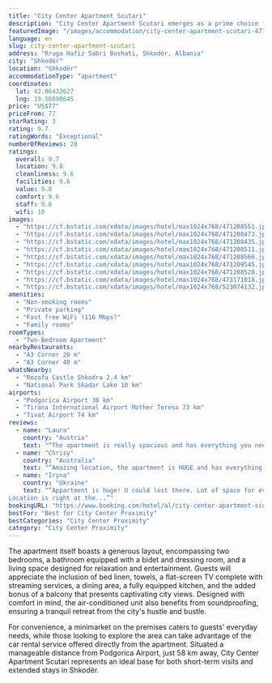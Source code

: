 ```yaml
---
title: "City Center Apartment Scutari"
description: "City Center Apartment Scutari emerges as a prime choice for travelers seeking modern comforts in the heart of Shkodër, merely 48 km away from the Port of Bar."
featuredImage: "/images/accommodation/city-center-apartment-scutari-471208551.jpg"
language: en
slug: city-center-apartment-scutari
address: "Rruga Hafiz Sabri Bushati, Shkodër, Albania"
city: "Shkodër"
location: "Shkodër"
accommodationType: "apartment"
coordinates:
  lat: 42.06432627
  lng: 19.50898645
price: "US$77"
priceFrom: 77
starRating: 3
rating: 9.7
ratingWords: "Exceptional"
numberOfReviews: 28
ratings:
  overall: 9.7
  location: 9.8
  cleanliness: 9.6
  facilities: 9.6
  value: 9.8
  comfort: 9.6
  staff: 9.6
  wifi: 10
images:
  - "https://cf.bstatic.com/xdata/images/hotel/max1024x768/471208551.jpg?k=88f8caffeebb5bb0587f66877f9aa7b4c61809d2f388e979207bc8554b8f9ca1&o=&hp=1"
  - "https://cf.bstatic.com/xdata/images/hotel/max1024x768/471208473.jpg?k=71d9e277ab0b6d9717f04135a14f6f039e2f013f2651f8810ba7d48036c277ee&o=&hp=1"
  - "https://cf.bstatic.com/xdata/images/hotel/max1024x768/471208435.jpg?k=ff44b8f87a222e2ff1839bc7ad45d9fea2e737733b79eb17059403d3af057696&o=&hp=1"
  - "https://cf.bstatic.com/xdata/images/hotel/max1024x768/471208511.jpg?k=a1a535fc57c727c2c15fb2d85c84174d9f4b694f9638a421b270ccd1cadd5e12&o=&hp=1"
  - "https://cf.bstatic.com/xdata/images/hotel/max1024x768/471208566.jpg?k=77e733f063388d8b628cb3f8bf5c328710ee1497e9024b2a5102a734ec861ed0&o=&hp=1"
  - "https://cf.bstatic.com/xdata/images/hotel/max1024x768/471209545.jpg?k=4803b9179e28eb0626089c78a2afb7a652a29ad684192c95fe5b320d181fe521&o=&hp=1"
  - "https://cf.bstatic.com/xdata/images/hotel/max1024x768/471208528.jpg?k=718076f6da9cfdb3ee445e6165e98683ccd011dd799109a0c3829a16f44442af&o=&hp=1"
  - "https://cf.bstatic.com/xdata/images/hotel/max1024x768/473171018.jpg?k=c3e3e0f0024180ecc691b4cc270641687437aa72ba6b54bc287bc54868b23af3&o=&hp=1"
  - "https://cf.bstatic.com/xdata/images/hotel/max1024x768/523074132.jpg?k=40efb4676394c9ce10a16c2a2c75b92d1f9713970408bb64430f33ae50e47a34&o=&hp=1"
amenities:
  - "Non-smoking rooms"
  - "Private parking"
  - "Fast free WiFi (116 Mbps)"
  - "Family rooms"
roomTypes:
  - "Two-Bedroom Apartment"
nearbyRestaurants:
  - "A3 Corner 20 m"
  - "A3 Corner 40 m"
whatsNearby:
  - "Rozafa Castle Shkodra 2.4 km"
  - "National Park Skadar Lake 10 km"
airports:
  - "Podgorica Airport 38 km"
  - "Tirana International Airport Mother Teresa 73 km"
  - "Tivat Airport 74 km"
reviews:
  - name: "Laura"
    country: "Austria"
    text: "“The apartment is really spacious and has everything you need. The location is perfect, from there you can walk all around the center of the city. You have restaurants, small markets, shops and even the post office very nearby.”"
  - name: "Chrisy"
    country: "Australia"
    text: "“Amazing location, the apartment is HUGE and has everything required for a comfortable stay. The host was easily contactable and quickly answered queries that we had. The video sent before arrival showing how to locate the building that the...”"
  - name: "Iryna"
    country: "Ukraine"
    text: "“Appartment is huge! U could lost there. Lot of space for everyone. U have everything needed: airconditioning, washing machine, iron and iron board, good equiped kitchen, balcony. U really feel like at home. Comfy beds.
Location is right at the...”"
bookingURL: "https://www.booking.com/hotel/al/city-center-apartment-scutari.en-gb.html?aid=8035640"
bestFor: "Best for City Center Proximity"
bestCategories: "City Center Proximity"
category: "City Center Proximity"
---
```


The apartment itself boasts a generous layout, encompassing two bedrooms, a bathroom equipped with a bidet and dressing room, and a living space designed for relaxation and entertainment. Guests will appreciate the inclusion of bed linen, towels, a flat-screen TV complete with streaming services, a dining area, a fully equipped kitchen, and the added bonus of a balcony that presents captivating city views. Designed with comfort in mind, the air-conditioned unit also benefits from soundproofing, ensuring a tranquil retreat from the city's hustle and bustle.

For convenience, a minimarket on the premises caters to guests' everyday needs, while those looking to explore the area can take advantage of the car rental service offered directly from the apartment. Situated a manageable distance from Podgorica Airport, just 58 km away, City Center Apartment Scutari represents an ideal base for both short-term visits and extended stays in Shkodër.